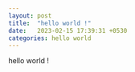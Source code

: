 ```yaml
---
layout: post
title:  "hello world !"
date:   2023-02-15 17:39:31 +0530
categories: hello world
---
```

hello world ! 
